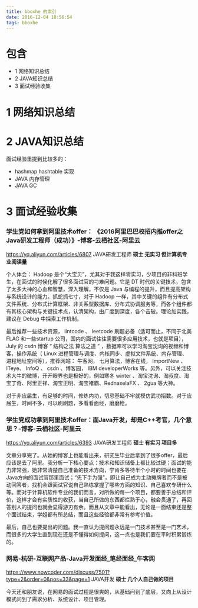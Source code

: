 ```yaml
---
title: bboxhe 的索引
date: 2016-12-04 18:56:54
tags: bboxhe
---
```

# 包含

- 1 网络知识总结
- 2 JAVA知识总结
- 3 面试经验收集

<!--more--> 

# 1 网络知识总结

# 2 JAVA知识总结

面试经验里提到比较多的：

- hashmap hashtable 实现
- JAVA 内存管理
- JAVA GC

# 3 面试经验收集

### 学生党如何拿到阿里技术offer： 《2016阿里巴巴校招内推offer之Java研发工程师（成功）》-博客-云栖社区-阿里云
https://yq.aliyun.com/articles/6807
JAVA研发工程师
**硕士 无实习 但计算机专业阅读量**

个人体会： Hadoop 是个“大宝贝”，尤其对于我这样零实习，少项目的非科班学生，在面试的时候化解了很多面试官的刁难问题。它是 DT 时代的关键技术，包含了太多大神的心血和智慧，深入理解，不仅是 Java 与编程的提升，而且提高架构与系统设计的能力。抓蛇抓七寸，对于 Hadoop 一样，其中关键的组件有分布式文件系统、分布式计算框架、非关系型数据库、分布式协调服务等，而各个组件都有其核心架构与关键技术点，认清架构，由广度到深度，各个击破。理论加实践，建议在 Debug 中探索工作机制。

最后推荐一些技术资源， lintcode 、 leetcode 刷题必备（适可而止，不同于北美 FLAG 和一些startup 公司，国内的面试往往需要很多应用技术，也就是项目）， July 的 csdn 博客 “ 结构之法 算法之道 ” ，数据库可以学习淘宝沈询的视频和博客，操作系统（ Linux 进程管理与调度、内核同步、虚拟文件系统、内存管理、进程地址空间等），推荐网站： 牛客网， 七月算法，博客在线， ImportNew 、 ITeye、 InfoQ 、 csdn 、博客园， IBM developerWorks 等。另外，可以关注技术大牛的微博，开开眼界也是极好的，例如寒冬 winter 、淘宝沈询、淘叔度、淘宝丁奇、阿里正祥、淘宝正明、淘宝褚霸、RednaxelaFX 、 2gua 等大神。

对于非应届生，有足够的时间，修炼内功，切忌基础不牢就模仿武功招数。对于应届生，时间不多，可以刷刷题，多看看面经，磨磨枪。

### 学生党成功拿到阿里技术offer：面Java开发，却是C++考官，几个意思？-博客-云栖社区-阿里云
https://yq.aliyun.com/articles/6393
JAVA研发工程师
**硕士 有实习 项目多**

文章分享完了。从她的博客上也能看出来，研究生毕业后拿到了很多offer，最后应该是去了阿里。我分析一下核心要点：技术和知识储备上都比较过硬；面试的能力非常强，她非常清楚自己准备的技术方向，宁肯多等待半个小时的时间也要在Java方向的面试官那里面试；“先下手为强”，即让自己成为主动摊牌者而不是被动回答者，找机会跟面试官说自己熟练掌握了哪些方面的知识、自己喜欢专研什么等。而对于计算机软件专业的我们而言，对所做的每一个项目，都要善于总结和评价，这样才会有实质性的收获，当自己所做的东西都烂熟于心，融会贯通了，再回答别人的提问也就会显得游刃有余。而且从文章中能看出，无论是一面结束还是整个面试结束，学姐都有所总结，而且这些经验都非常有参考价值。

最后，自己也要提出的问题。我一直认为提问题永远是一门技术甚至是一门艺术，而很多的大学生直到现在还是不懂得如何提问，这一点也是我们要在平时积累锻炼的。

### 网易-杭研-互联网产品-Java开发面经_笔经面经_牛客网
https://www.nowcoder.com/discuss/7501?type=2&order=0&pos=33&page=1
JAVA开发
**硕士 几个人自己做的项目**

今天还和朋友说，在网易的面试过程是很爽的，从基础问到了底层，又向上从设计模式问到了需求分析、系统设计、项目管理。

